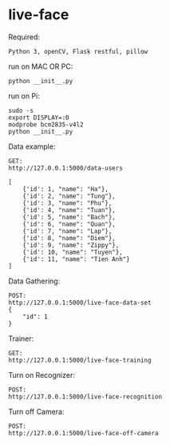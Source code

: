 # live-face
Required:
```
Python 3, openCV, Flask restful, pillow
```
run on MAC OR PC:
```
python __init__.py
```
run on Pi:
```
sudo -s
export DISPLAY=:0
modprobe bcm2835-v4l2
python __init__.py
```
Data example:
```
GET:
http://127.0.0.1:5000/data-users

[
    {'id': 1, "name": "Ha"},
    {'id': 2, "name": "Tung"},
    {'id': 3, "name": "Phu"},
    {'id': 4, "name": "Tuan"},
    {'id': 5, "name": "Bach"},
    {'id': 6, "name": "Quan"},
    {'id': 7, "name": "Lap"},
    {'id': 8, "name": "Diem"},
    {'id': 9, "name": "Zippy"},
    {'id': 10, "name": "Tuyen"},
    {'id': 11, "name": "Tien Anh"}
]
```


Data Gathering:

```
POST:
http://127.0.0.1:5000/live-face-data-set
{
    "id": 1
}
```

Trainer:

```
GET:
http://127.0.0.1:5000/live-face-training
```

Turn on Recognizer:

```
POST:
http://127.0.0.1:5000/live-face-recognition
```

Turn off Camera:

```
POST:
http://127.0.0.1:5000/live-face-off-camera
```
